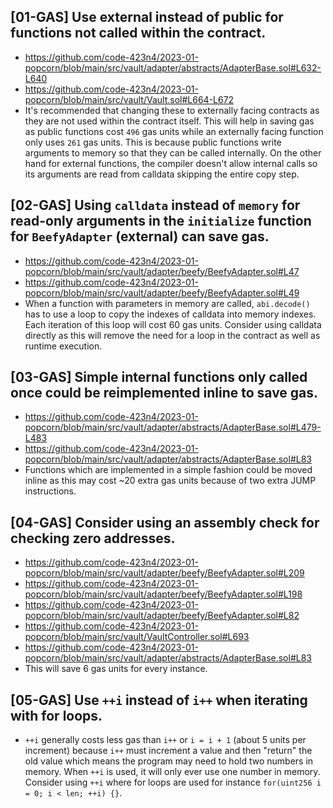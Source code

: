 ## [01-GAS] Use external instead of public for functions not called within the contract.
- https://github.com/code-423n4/2023-01-popcorn/blob/main/src/vault/adapter/abstracts/AdapterBase.sol#L632-L640
- https://github.com/code-423n4/2023-01-popcorn/blob/main/src/vault/Vault.sol#L664-L672
- It's recommended that changing these to externally facing contracts as they are not used within the contract itself. This will help in saving gas as public functions cost `496` gas units while an externally facing function only uses `261` gas units. This is because public functions write arguments to memory so that they can be called internally. On the other hand for external functions, the compiler doesn't allow internal calls so its arguments are read from calldata skipping the entire copy step. 


## [02-GAS] Using `calldata` instead of `memory` for read-only arguments in the `initialize` function for `BeefyAdapter` (external) can save gas.
- https://github.com/code-423n4/2023-01-popcorn/blob/main/src/vault/adapter/beefy/BeefyAdapter.sol#L47
- https://github.com/code-423n4/2023-01-popcorn/blob/main/src/vault/adapter/beefy/BeefyAdapter.sol#L49
- When a function with parameters in memory are called, `abi.decode()` has to use a loop to copy the indexes of calldata into memory indexes. Each iteration of this loop will cost 60 gas units. Consider using calldata directly as this will remove the need for a loop in the contract as well as runtime execution. 



## [03-GAS] Simple internal functions only called once could be reimplemented inline to save gas.
- https://github.com/code-423n4/2023-01-popcorn/blob/main/src/vault/adapter/abstracts/AdapterBase.sol#L479-L483
- https://github.com/code-423n4/2023-01-popcorn/blob/main/src/vault/adapter/abstracts/AdapterBase.sol#L83
- Functions which are implemented in a simple fashion could be moved inline as this may cost ~20 extra gas units because of two extra JUMP instructions.





## [04-GAS] Consider using an assembly check for checking zero addresses.
- https://github.com/code-423n4/2023-01-popcorn/blob/main/src/vault/adapter/beefy/BeefyAdapter.sol#L209
- https://github.com/code-423n4/2023-01-popcorn/blob/main/src/vault/adapter/beefy/BeefyAdapter.sol#L198
- https://github.com/code-423n4/2023-01-popcorn/blob/main/src/vault/adapter/beefy/BeefyAdapter.sol#L82
- https://github.com/code-423n4/2023-01-popcorn/blob/main/src/vault/VaultController.sol#L693
- https://github.com/code-423n4/2023-01-popcorn/blob/main/src/vault/adapter/abstracts/AdapterBase.sol#L83
- This will save 6 gas units for every instance.





## [05-GAS] Use `++i` instead of `i++` when iterating with for loops. 
- `++i` generally costs less gas than `i++` or `i = i + 1` (about 5 units per increment) because `i++` must increment a value and then "return" the old value which means the program may need to hold two numbers in memory. When `++i` is used, it will only ever use one number in memory. Consider using `++i` where for loops are used for instance  `for(uint256 i = 0; i < len; ++i) {}`. 



